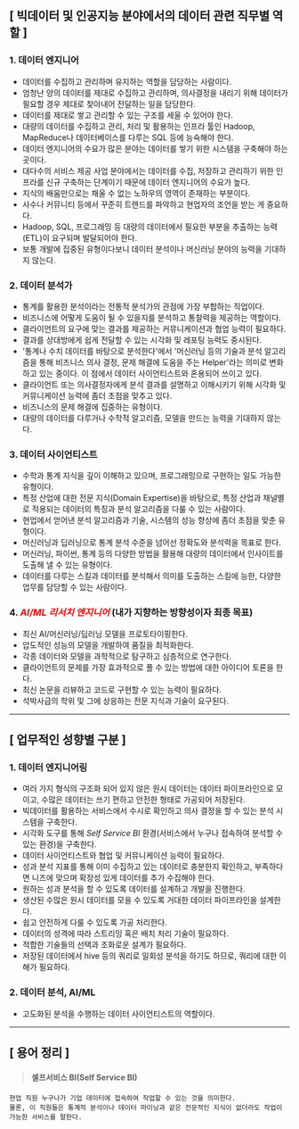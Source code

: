 ## [ 빅데이터 및 인공지능 분야에서의 데이터 관련 직무별 역할 ]   
   
### 1. 데이터 엔지니어
- 데이터를 수집하고 관리하며 유지하는 역할을 담당하는 사람이다.
- 엄청난 양의 데이터를 제대로 수집하고 관리하며, 의사결정을 내리기 위해 데이터가 필요할 경우 제대로 찾아내어 전달하는 일을 담당한다.
- 데이터를 제대로 쌓고 관리할 수 있는 구조를 세울 수 있어야 한다.
- 대량의 데이터를 수집하고 관리, 처리 및 활용하는 인프라 툴인 Hadoop, MapReduce나 데이터베이스를 다루는 SQL 등에 능숙해야 한다.
- 데이터 엔지니어의 수요가 많은 분야는 데이터를 쌓기 위한 시스템을 구축해야 하는 곳이다.
- 대다수의 서비스 제공 사업 분야에서는 데이터를 수집, 저장하고 관리하기 위한 인프라를 신규 구축하는 단계이기 때문에 데이터 엔지니어의 수요가 높다.
- 지식의 배움만으로는 채울 수 없는 노하우의 영역이 존재하는 부분이다.
- 사수나 커뮤니티 등에서 꾸준히 트렌드를 파악하고 현업자의 조언을 받는 게 중요하다.
- Hadoop, SQL, 프로그래밍 등 대량의 데이터에서 필요한 부분을 추출하는 능력(ETL)이 요구되며 발달되어야 한다.
- 보통 개발에 집중된 유형이다보니 데이터 분석이나 머신러닝 분야의 능력을 기대하지 않는다.

### 2. 데이터 분석가
- 통계를 활용한 분석이라는 전통적 분석가의 관점에 가장 부합하는 직업이다.
- 비즈니스에 어떻게 도움이 될 수 있을지를 분석하고 통찰력을 제공하는 역할이다.
- 클라이언트의 요구에 맞는 결과를 제공하는 커뮤니케이션과 협업 능력이 필요하다.
- 결과를 상대방에게 쉽게 전달할 수 있는 시각화 및 레포팅 능력도 중시된다.
- '통계나 수치 데이터를 바탕으로 분석한다'에서 '머신러닝 등의 기술과 분석 알고리즘을 통해 비즈니스 의사 결정, 문제 해결에 도움을 주는 Helper'라는 의미로 변화하고 있는 중이다. 이 점에서 데이터 사이언티스트와 혼용되어 쓰이고 있다.
- 클라이언트 또는 의사결정자에게 분석 결과를 설명하고 이해시키기 위해 시각화 및 커뮤니케이션 능력에 좀더 초점을 맞추고 있다.
- 비즈니스의 문제 해결에 집중하는 유형이다.
- 대량의 데이터를 다루거나 수학적 알고리즘, 모델을 만드는 능력을 기대하지 않는다.

### 3. 데이터 사이언티스트
- 수학과 통계 지식을 깊이 이해하고 있으며, 프로그래밍으로 구현하는 일도 가능한 유형이다.
- 특정 산업에 대한 전문 지식(Domain Expertise)을 바탕으로, 특정 산업과 채널별로 적용되는 데이터의 특징과 분석 알고리즘을 다룰 수 있는 사람이다.
- 현업에서 얻어낸 분석 알고리즘과 기술, 시스템의 성능 향상에 좀더 초점을 맞춘 유형이다.
- 머신러닝과 딥러닝으로 통계 분석 수준을 넘어선 정확도와 분석력을 목표로 한다. 
- 머신러닝, 파이썬, 통계 등의 다양한 방법을 활용해 대량의 데이터에서 인사이트를 도출해 낼 수 있는 유형이다.
- 데이터를 다루는 스킬과 데이터를 분석해서 의미를 도출하는 스킬에 능한, 다양한 업무를 담당할 수 있는 사람이다.

### 4. <span style="color: red;">***AI/ML 리서치 엔지니어***</span> (내가 지향하는 방향성이자 최종 목표)
- 최신 AI/머신러닝/딥러닝 모델을 프로토타이핑한다.
- 압도적인 성능의 모델을 개발하여 품질을 최적화한다.
- 각종 데이터와 모델을 과학적으로 탐구하고 심층적으로 연구한다.
- 클라이언트의 문제를 가장 효과적으로 풀 수 있는 방법에 대한 아이디어 토론을 한다.
- 최신 논문을 리뷰하고 코드로 구현할 수 있는 능력이 필요하다.
- 석박사급의 학위 및 그에 상응하는 전문 지식과 기술이 요구된다.
   
---
   
## [ 업무적인 성향별 구분 ]   
   
### 1. 데이터 엔지니어링
- 여러 가지 형식의 구조화 되어 있지 않은 원시 데이터는 데이터 파이프라인으로 모이고, 수많은 데이터는 쓰기 편하고 안전한 형태로 가공되어 저장된다.
- 빅데이터를 활용하는 서비스에서 수시로 확인하고 의사 결정을 할 수 있는 분석 시스템을 구축한다.
- 시각화 도구를 통해 _Self Service BI_ 환경(서비스에서 누구나 접속하여 분석할 수 있는 환경)을 구축한다.
- 데이터 사이언티스트와 협업 및 커뮤니케이션 능력이 필요하다.
- 성과 분석 지표를 통해 이미 수집하고 있는 데이터로 충분한지 확인하고, 부족하다면 니즈에 맞으며 확장성 있게 데이터를 추가 수집해야 한다.
- 원하는 성과 분석을 할 수 있도록 데이터를 설계하고 개발을 진행한다.
- 생산된 수많은 원시 데이터를 모을 수 있도록 거대한 데이터 파이프라인을 설계한다.
- 쉽고 안전하게 다룰 수 있도록 가공 처리한다.
- 데이터의 성격에 따라 스트리밍 혹은 배치 처리 기술이 필요하다.
- 적합한 기술들의 선택과 조화로운 설계가 필요하다.
- 저장된 데이터에서 hive 등의 쿼리로 일회성 분석을 하기도 하므로, 쿼리에 대한 이해가 필요하다.

### 2. 데이터 분석, AI/ML
- 고도화된 분석을 수행하는 데이터 사이언티스트의 역할이다.   
   
---
   
## [ 용어 정리 ]   

> #### 셀프서비스 BI(Self Service BI)   
```
현업 직원 누구나가 기업 데이터에 접속하여 작업할 수 있는 것을 의미한다.   
물론, 이 직원들은 통계적 분석이나 데이터 마이닝과 같은 전문적인 지식이 없더라도 작업이 가능한 서비스를 말한다.
```


